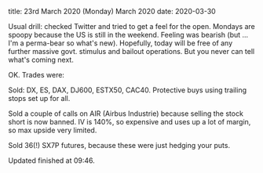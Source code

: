 title:  23rd March 2020 \(Monday\) March 2020
date: 2020-03-30

Usual drill: checked Twitter and tried to get a feel for the open. Mondays are spoopy because the US is still in the weekend. Feeling was bearish \(but ... I'm a perma-bear so what's new\). Hopefully, today will be free of any further massive govt. stimulus and bailout operations. But you never can tell what's coming next.

OK. Trades were:

Sold: DX, ES, DAX, DJ600, ESTX50, CAC40. Protective buys using trailing stops set up for all.

Sold a couple of calls on AIR \(Airbus Industrie\) because selling the stock short is now banned. IV is 140%, so expensive and uses up a lot of margin, so max upside very limited.

Sold 36\(!\) SX7P futures, because these were just hedging your puts.

Updated finished at 09:46.

